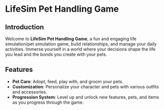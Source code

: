# LifeSim Pet Handling Game

## Introduction

Welcome to **LifeSim Pet Handling Game**, a fun and engaging life simulation/pet simulation game, build relationships, and manage your daily activities. Immerse yourself in a world where your decisions shape the life you lead and the bonds you create with your pets.

## Features

- **Pet Care**: Adopt, feed, play with, and groom your pets.
- **Customization**: Personalize your character and pets with various outfits and accessories.
- **Progression System**: Level up and unlock new features, pets, and items as you progress through the game.